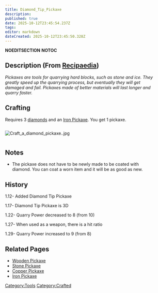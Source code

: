 ```yaml
---
title: Diamond_Tip_Pickaxe
description: 
published: true
date: 2025-10-12T23:45:54.237Z
tags: 
editor: markdown
dateCreated: 2025-10-12T23:45:50.328Z
---
```


__NOEDITSECTION__ __NOTOC__

## Description (From [Recipaedia](Recipaedia "wikilink"))

*Pickaxes are tools for quarrying hard blocks, such as stone and ice.
They greatly speed up the quarrying process, but eventually they will
get damaged and fail. Pickaxes made of better materials will last longer
and quarry faster.*

## Crafting

Requires 3 [diamonds](Recipaedia/Minerals/Diamond.md "wikilink") and an [Iron
Pickaxe](Iron_Pickaxe "wikilink"). You get 1 pickaxe.

<div style="overflow: hidden">

![Craft_a_diamond_pickaxe..jpg](Craft_a_diamond_pickaxe..jpg
"Craft_a_diamond_pickaxe..jpg")

</div>

## Notes

  - The pickaxe does not have to be newly made to be coated with
    diamond. You can coat a worn item and it will be as good as new.

## History

1.12- Added Diamond Tip Pickaxe

1.17- Diamond Tip Pickaxe is 3D

1.22- Quarry Power decreased to 8 (from 10)

1.27- When used as a weapon, there is a hit ratio

1.29- Quarry Power increased to 9 (from 8)

## Related Pages

  - [Wooden Pickaxe](Wooden_Pickaxe "wikilink")
  - [Stone Pickaxe](Stone_Pickaxe "wikilink")
  - [Copper Pickaxe](Copper_Pickaxe "wikilink")
  - [Iron Pickaxe](Iron_Pickaxe "wikilink")

[Category:Tools](Category:Tools "wikilink")
[Category:Crafted](Category:Crafted "wikilink")